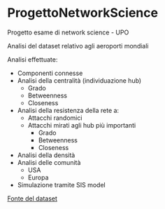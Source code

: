 # ProgettoNetworkScience
 Progetto esame di network science - UPO
 
Analisi del dataset relativo agli aeroporti mondiali

Analisi effettuate:
- Componenti connesse
- Analisi della centralità (individuazione hub)
    - Grado
    - Betweenness
    - Closeness
- Analisi della resistenza della rete a:
    - Attacchi randomici
    - Attacchi mirati agli hub più importanti
        - Grado
        - Betweenness
        - Closeness
- Analisi della densità
- Analisi delle comunità
   - USA
   - Europa
- Simulazione tramite SIS model

[Fonte del dataset](https://github.com/CambridgeUniversityPress/FirstCourseNetworkScience/tree/master/datasets/openflights)
